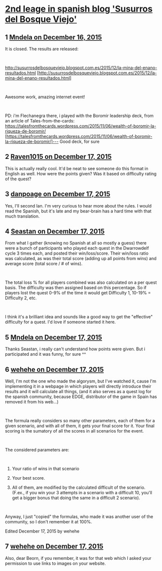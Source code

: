 # [2nd leage in spanish blog &#039;Susurros del Bosque Viejo&#039;](https://community.fantasyflightgames.com/topic/196076-2nd-leage-in-spanish-blog-susurros-del-bosque-viejo/)

## 1 [Mndela on December 16, 2015](https://community.fantasyflightgames.com/topic/196076-2nd-leage-in-spanish-blog-susurros-del-bosque-viejo/?do=findComment&comment=1939975)

It is closed. The results are released:

 

http://susurrosdelbosqueviejo.blogspot.com.es/2015/12/la-mina-del-enano-resultados.html [http://susurrosdelbosqueviejo.blogspot.com.es/2015/12/la-mina-del-enano-resultados.html]

 

Awesome work, amazing internet event!

 

PD: i'm Flechanegra there, i played with the Boromir leadership deck, from an article of Tales-from-the-cards: https://talesfromthecards.wordpress.com/2015/11/06/wealth-of-boromir-la-riqueza-de-boromir/ [https://talesfromthecards.wordpress.com/2015/11/06/wealth-of-boromir-la-riqueza-de-boromir/]--- Good deck, for sure

## 2 [Raven1015 on December 17, 2015](https://community.fantasyflightgames.com/topic/196076-2nd-leage-in-spanish-blog-susurros-del-bosque-viejo/?do=findComment&comment=1940558)

This is actually really cool. It'd be neat to see someone do this format in English as well. How were the points given? Was it based on difficulty rating of the quest?

## 3 [danpoage on December 17, 2015](https://community.fantasyflightgames.com/topic/196076-2nd-leage-in-spanish-blog-susurros-del-bosque-viejo/?do=findComment&comment=1940567)

Yes, I'll second Ian. I'm very curious to hear more about the rules. I would read the Spanish, but it's late and my bear-brain has a hard time with that much translation.

## 4 [Seastan on December 17, 2015](https://community.fantasyflightgames.com/topic/196076-2nd-leage-in-spanish-blog-susurros-del-bosque-viejo/?do=findComment&comment=1940818)

From what I gather (knowing no Spanish at all so mostly a guess) there were a bunch of participants who played each quest in the Dwarrowdelf cycle 3 times each, and posted their win/loss/score. Their win/loss ratio was calculated, as was their total score (adding up all points from wins) and average score (total score / # of wins).

 

The total loss % for all players combined was also calculated on a per quest basis. The difficulty was then assigned based on this percentage. So if players lost the quest 0-9% of the time it would get Difficulty 1, 10-19% = Difficulty 2, etc.

 

I think it's a brilliant idea and sounds like a good way to get the "effective" difficulty for a quest. I'd love if someone started it here.

## 5 [Mndela on December 17, 2015](https://community.fantasyflightgames.com/topic/196076-2nd-leage-in-spanish-blog-susurros-del-bosque-viejo/?do=findComment&comment=1940989)

Thanks Seastan, i really can't understand how points were given. But i participated and it was funny, for sure ^^

## 6 [wehehe on December 17, 2015](https://community.fantasyflightgames.com/topic/196076-2nd-leage-in-spanish-blog-susurros-del-bosque-viejo/?do=findComment&comment=1941104)

Well, I'm not the one who made the algorysm, but I've watched it, cause I'm implementing it in a webpage in which players will directly introduce their results and it will calculate all things, (and it also serves as a quest log for the spanish community, because EDGE, distributor of the game in Spain has removed it from his web...)

 

The formula really considers so many other parameters, each of them for a given scenario, and with all of them, it gets your final score for it. Your final scoring is the sumatory of all the scores in all scenarios for the event.

 

The considered parameters are:

 

1. Your ratio of wins in that scenario

2. Your best score.

3. All of them, are modified by the calculated difficult of the scenario. (F.ex., if you win your 3 attempts in a scenario with a difficult 10, you'll get a bigger bonus that doing the same in a difficult 2 scenario).

 

Anyway, I just "copied" the formulas, who made it was another user of the community, so I don't remember it at 100%.

Edited December 17, 2015 by wehehe

## 7 [wehehe on December 17, 2015](https://community.fantasyflightgames.com/topic/196076-2nd-leage-in-spanish-blog-susurros-del-bosque-viejo/?do=findComment&comment=1941111)

Also, dear Beorn, if you remember, it was for that web which I asked your permission to use links to images on your website.

